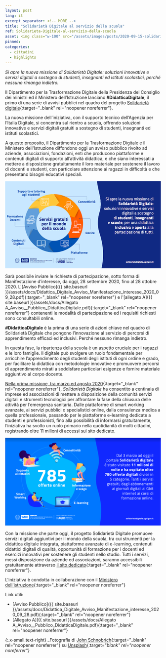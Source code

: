 ```yaml
---
layout: post
lang: it
excerpt_separator: <!-- MORE -->
title: "Solidarietà Digitale al servizio della scuola"
ref: Solidarieta-Digitale-al-servizio-della-scuola
asset: <img class="w-100" src="/assets/images/posts/2020-09-15-solidarieta-digitale-fase-2.jpg" alt="Solidarietà Digitale al servizio della scuola"/>
pinned:
categories:
  - cittadini
  - highlights
---
```


_Si apre la nuova missione di Solidarietà Digitale: soluzioni innovative e servizi digitali a sostegno di studenti, insegnanti ed istituti scolastici, perché nessuno rimanga indietro._

<!-- MORE -->

Il Dipartimento per la Trasformazione Digitale della Presidenza del Consiglio dei ministri ed il Ministero dell’Istruzione lanciano **#DidatticaDigitale**, il primo di una serie di avvisi pubblici nel quadro del progetto [Solidarietà digitale](https://innovazione.gov.it/coronavirus-solidarieta-digitale-in-tutta-italia/){:target="_blank" rel="noopener noreferrer"}.
 
La nuova missione dell’iniziativa, con il supporto tecnico dell’Agenzia per l’Italia Digitale, si concentra sul rientro a scuola, offrendo soluzioni innovative e servizi digitali gratuiti a sostegno di studenti, insegnanti ed istituti scolastici.

A questo proposito, il Dipartimento per la Trasformazione Digitale e il Ministero dell'Istruzione diffondono oggi un avviso pubblico rivolto ad aziende, associazioni, fondazioni, enti che producono piattaforme e contenuti digitali di supporto all’attività didattica, e che siano interessati a mettere a disposizione gratuitamente il loro materiale per sostenere il lavoro di docenti e studenti, con particolare attenzione ai ragazzi in difficoltà e che presentano bisogni educativi speciali.

![Infografica solidarietà digitale 2](/assets/images/posts/2020_09_22_InfoSolidarietaDigitale.png)

Sarà possibile inviare le richieste di partecipazione, sotto forma di Manifestazione d’interesse, da oggi, 28 settembre 2020, fino al 28 ottobre 2020. L'[Avviso Pubblico]({{ site.baseurl }}/assets/docs/Didattica_Digitale_Avviso_Manifestazione_interesse_2020_09_28.pdf){:target="_blank" rel="noopener noreferrer"} e l'[allegato A]({{ site.baseurl }}/assets/docs/Allegato A_Avviso__Pubblico_DidatticaDigitale.pdf){:target="_blank" rel="noopener noreferrer"} contenenti le modalità di partecipazione ed i requisiti richiesti sono consultabili online.

**#DidatticaDigitale** è la prima di una serie di azioni chiave nel quadro di Solidarietà Digitale che pongono l’innovazione al servizio di percorsi di apprendimento efficaci ed inclusivi. Perché nessuno rimanga indietro.

In questa fase, la ripartenza della scuola è un aspetto cruciale per i ragazzi e le loro famiglie. Il digitale può svolgere un ruolo fondamentale per arricchire l’apprendimento degli studenti degli istituti di ogni ordine e grado, per facilitare la didattica con metodologie innovative e promuovere percorsi di apprendimento  mirati a soddisfare particolari esigenze e fornire materiale aggiuntivo al corpo docente.
 

[Nella prima missione, tra marzo ed agosto 2020](https://innovazione.gov.it/coronavirus-solidarieta-digitale-in-tutta-italia/){:target="_blank" rel="noopener noreferrer"}, _Solidarietà Digitale_ ha consentito a centinaia di imprese ed associazioni di mettere a disposizione della comunità  servizi digitali e strumenti tecnologici per affrontare la fase della chiusura delle attività per l’emergenza sanitaria. Dalle piattaforme di smart working avanzate, ai servizi pubblici o specialistici online, dalla consulenza medica a quella professionale, passando per le piattaforme e-learning dedicate a studenti e professionisti, fino alla possibilità di informarsi gratuitamente, l’iniziativa ha svolto un ruolo primario  nella quotidianità di molti cittadini, registrando oltre 11 milioni di accessi sul sito dedicato.

![Infografica solidarietà digitale](/assets/images/posts/2020-09-25-infografica-solidarieta-digitale.png)

Con la missione che parte oggi, il progetto Solidarietà Digitale promuove  servizi digitali aggiuntivi per il mondo della scuola,  tra cui strumenti per la didattica digitale integrata, piattaforme avanzate di e-learning, contenuti didattici digitali di qualità, opportunità di formazione per i docenti ed esercizi innovativi per sostenere gli studenti nello studio. Tutti i servizi, messi disposizione da aziende ed associazioni, saranno accessibili gratuitamente attraverso [il sito dedicato](https://solidarietadigitale.agid.gov.it/#/){:target="_blank" rel="noopener noreferrer"}.

L'iniziativa è condotta in collaborazione con il [Ministero dell'istruzione](https://www.miur.gov.it/web/guest/solidariet%c3%a0-digitale){:target="_blank" rel="noopener noreferrer"}


Link utili:

- [Avviso Pubblico]({{ site.baseurl }}/assets/docs/Didattica_Digitale_Avviso_Manifestazione_interesse_2020_09_28.pdf){:target="_blank" rel="noopener noreferrer"}
- [Allegato A]({{ site.baseurl }}/assets/docs/Allegato A_Avviso__Pubblico_DidatticaDigitale.pdf){:target="_blank" rel="noopener noreferrer"} 



{:.x-small.text-right}
_Fotografia di [John Schnobrich](https://unsplash.com/@johnschno){:target="_blank" rel="noopener noreferrer"} su [Unsplash](https://unsplash.com/photos/FlPc9_VocJ4){:target="_blank" rel="noopener noreferrer"}_
